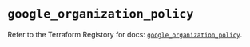 # `google_organization_policy`

Refer to the Terraform Registory for docs: [`google_organization_policy`](https://registry.terraform.io/providers/hashicorp/google-beta/4.70.0/docs/resources/google_organization_policy).
